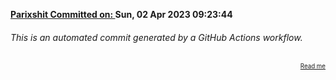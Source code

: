 **[Parixshit Committed on: ](https://github.com/Parixshit/AutoCommit/commit/42dcb3e58b55370ba8b9e0dbe968932b25500837) Sun, 02 Apr 2023 09:23:44** <!-- ec650bcd3932b735156c749b3ffe47978ff4b81a -->

###### This is an automated commit generated by a GitHub Actions workflow.

<div align="right"><sub><sup><a href="https://github.com/Parixshit/AutoCommit.git">Read me</a></sup></sub></div>
